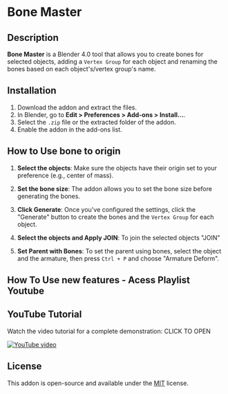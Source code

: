 # Bone Master

## Description

**Bone Master** is a Blender 4.0 tool that allows you to create bones for selected objects, adding a `Vertex Group` for each object and renaming the bones based on each object's/vertex group's name.

## Installation
1. Download the addon and extract the files.
2. In Blender, go to **Edit > Preferences > Add-ons > Install...**.
3. Select the `.zip` file or the extracted folder of the addon.
4. Enable the addon in the add-ons list.

## How to Use bone to origin

1. **Select the objects**: Make sure the objects have their origin set to your preference (e.g., center of mass).

2. **Set the bone size**: The addon allows you to set the bone size before generating the bones.

3. **Click Generate**: Once you've configured the settings, click the "Generate" button to create the bones and the `Vertex Group` for each object.

4. **Select the objects and Apply JOIN**: To join the selected objects "JOIN" 

5. **Set Parent with Bones**: To set the parent using bones, select the object and the armature, then press `Ctrl + P` and choose "Armature Deform".

## How To Use new features - Acess Playlist Youtube

## YouTube Tutorial

Watch the video tutorial for a complete demonstration: CLICK TO OPEN

[![YouTube video](https://img.youtube.com/vi/RDp8VPgMPks/0.jpg)](https://www.youtube.com/watch?v=RDp8VPgMPks)


## License

This addon is open-source and available under the [MIT](LICENSE) license.
